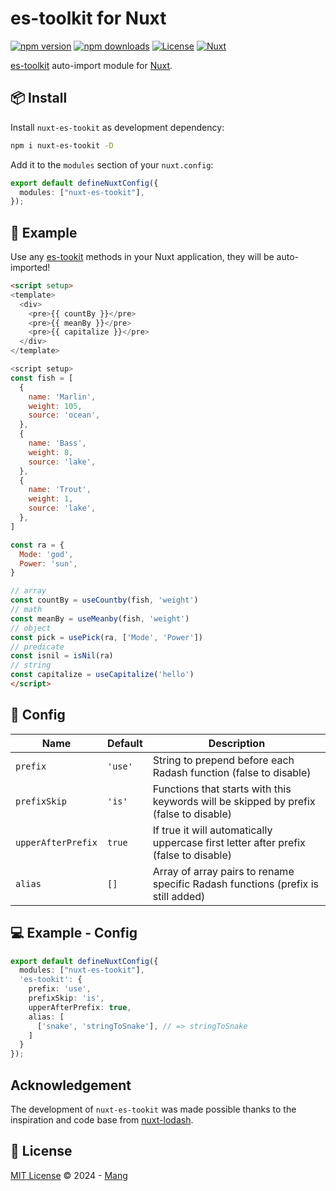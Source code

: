 # es-toolkit for Nuxt

[![npm version][npm-version-src]][npm-version-href]
[![npm downloads][npm-downloads-src]][npm-downloads-href]
[![License][license-src]][license-href]
[![Nuxt][nuxt-src]][nuxt-href]


[es-toolkit](https://es-toolkit.slash.page/) auto-import module for [Nuxt](https://nuxtjs.org).

## 📦 Install

Install `nuxt-es-tookit` as development dependency:

```bash
npm i nuxt-es-tookit -D
```

Add it to the `modules` section of your `nuxt.config`:

```ts
export default defineNuxtConfig({
  modules: ["nuxt-es-tookit"],
});
```

## 🚀 Example

Use any [es-tookit](https://es-toolkit.slash.page/intro.html) methods in your Nuxt application, they will be auto-imported!

```html
<script setup>
<template>
  <div>
    <pre>{{ countBy }}</pre>
    <pre>{{ meanBy }}</pre>
    <pre>{{ capitalize }}</pre>
  </div>
</template>

<script setup>
const fish = [
  {
    name: 'Marlin',
    weight: 105,
    source: 'ocean',
  },
  {
    name: 'Bass',
    weight: 8,
    source: 'lake',
  },
  {
    name: 'Trout',
    weight: 1,
    source: 'lake',
  },
]

const ra = {
  Mode: 'god',
  Power: 'sun',
}

// array
const countBy = useCountby(fish, 'weight')
// math
const meanBy = useMeanby(fish, 'weight')
// object
const pick = usePick(ra, ['Mode', 'Power'])
// predicate
const isnil = isNil(ra)
// string
const capitalize = useCapitalize('hello')
</script>

```

## 🔨 Config

| Name               | Default | Description                                                                           |
| ------------------ | ------- | ------------------------------------------------------------------------------------- |
| `prefix`           | `'use'` | String to prepend before each Radash function (false to disable)                      |
| `prefixSkip`       | `'is'`  | Functions that starts with this keywords will be skipped by prefix (false to disable) |
| `upperAfterPrefix` | `true`  | If true it will automatically uppercase first letter after prefix (false to disable)  |
| `alias`            | `[]`    | Array of array pairs to rename specific Radash functions (prefix is still added)      |

## 💻 Example - Config

```ts
export default defineNuxtConfig({
  modules: ["nuxt-es-tookit"],
  'es-tookit': {
    prefix: 'use',
    prefixSkip: 'is',
    upperAfterPrefix: true,
    alias: [
      ['snake', 'stringToSnake'], // => stringToSnake
    ]
  }
});
```

## Acknowledgement
The development of `nuxt-es-tookit` was made possible thanks to the inspiration and code base from [nuxt-lodash](https://github.com/cipami/nuxt-lodash).

## 📄 License

[MIT License](https://github.com/mangmax/nuxt-es-toolkit/blob/main/LICENSE) © 2024 - [Mang](https://github.com/bbg)


<!-- Badges -->
[npm-version-src]: https://img.shields.io/npm/v/nuxt-es-toolkit/latest.svg?style=flat&colorA=020420&colorB=00DC82
[npm-version-href]: https://npmjs.com/package/nuxt-es-toolkit

[npm-downloads-src]: https://img.shields.io/npm/dm/nuxt-es-toolkit.svg?style=flat&colorA=020420&colorB=00DC82
[npm-downloads-href]: https://npmjs.com/package/nuxt-es-toolkit

[license-src]: https://img.shields.io/badge/license-MIT-blue.svg?style=flat&colorA=020420&colorB=00DC82
[license-href]: https://github.com/mangmax/nuxt-es-toolkit/blob/main/LICENSE

[nuxt-src]: https://img.shields.io/badge/Nuxt-020420?logo=nuxt.js
[nuxt-href]: https://nuxt.com
